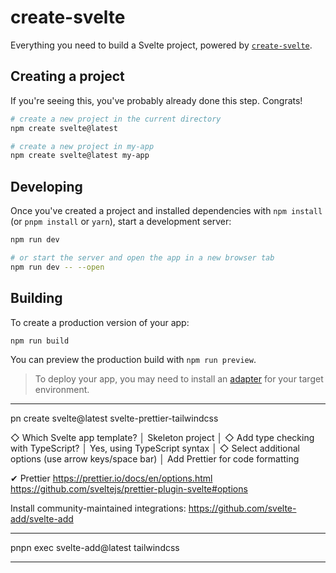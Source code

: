 # create-svelte

Everything you need to build a Svelte project, powered by [`create-svelte`](https://github.com/sveltejs/kit/tree/master/packages/create-svelte).

## Creating a project

If you're seeing this, you've probably already done this step. Congrats!

```bash
# create a new project in the current directory
npm create svelte@latest

# create a new project in my-app
npm create svelte@latest my-app
```

## Developing

Once you've created a project and installed dependencies with `npm install` (or `pnpm install` or `yarn`), start a development server:

```bash
npm run dev

# or start the server and open the app in a new browser tab
npm run dev -- --open
```

## Building

To create a production version of your app:

```bash
npm run build
```

You can preview the production build with `npm run preview`.

> To deploy your app, you may need to install an [adapter](https://kit.svelte.dev/docs/adapters) for your target environment.

---

pn create svelte@latest svelte-prettier-tailwindcss

◇ Which Svelte app template?
│ Skeleton project
│
◇ Add type checking with TypeScript?
│ Yes, using TypeScript syntax
│
◇ Select additional options (use arrow keys/space bar)
│ Add Prettier for code formatting

✔ Prettier
https://prettier.io/docs/en/options.html
https://github.com/sveltejs/prettier-plugin-svelte#options

Install community-maintained integrations:
https://github.com/svelte-add/svelte-add

---

pnpn exec svelte-add@latest tailwindcss

---
